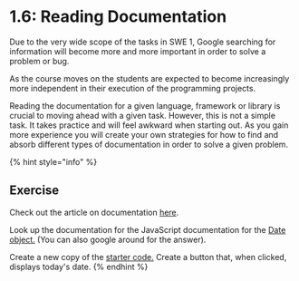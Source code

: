 # 1.6: Reading Documentation

Due to the very wide scope of the tasks in SWE 1, Google searching for information will become more and more important in order to solve a problem or bug.

As the course moves on the students are expected to become increasingly more independent in their execution of the programming projects.

Reading the documentation for a given language, framework or library is crucial to moving ahead with a given task. However, this is not a simple task. It takes practice and will feel awkward when starting out. As you gain more experience you will create your own strategies for how to find and absorb different types of documentation in order to solve a given problem.

{% hint style="info" %}
## Exercise

Check out the article on documentation [here](http://cassandrawilcox.me/beginners-guide-developer-documentation/).

Look up the documentation for the JavaScript documentation for the [Date object.](https://developer.mozilla.org/en-US/docs/Web/JavaScript/Reference/Global_Objects/Date) \(You can also google around for the answer\).

Create a new copy of the [starter code.](https://github.com/rocketacademy/swe101-starter-code) Create a button that, when clicked, displays today's date.
{% endhint %}

